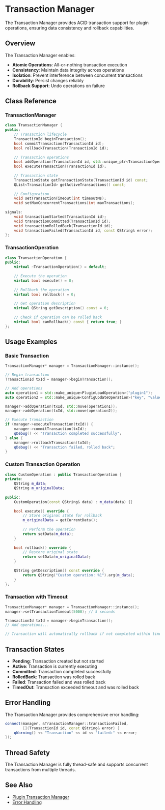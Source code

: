 # Transaction Manager

The Transaction Manager provides ACID transaction support for plugin operations, ensuring data consistency and rollback capabilities.

## Overview

The Transaction Manager enables:
- **Atomic Operations**: All-or-nothing transaction execution
- **Consistency**: Maintain data integrity across operations
- **Isolation**: Prevent interference between concurrent transactions
- **Durability**: Persist changes reliably
- **Rollback Support**: Undo operations on failure

## Class Reference

### TransactionManager

```cpp
class TransactionManager {
public:
    // Transaction lifecycle
    TransactionId beginTransaction();
    bool commitTransaction(TransactionId id);
    bool rollbackTransaction(TransactionId id);
    
    // Transaction operations
    bool addOperation(TransactionId id, std::unique_ptr<TransactionOperation> operation);
    bool executeTransaction(TransactionId id);
    
    // Transaction state
    TransactionState getTransactionState(TransactionId id) const;
    QList<TransactionId> getActiveTransactions() const;
    
    // Configuration
    void setTransactionTimeout(int timeoutMs);
    void setMaxConcurrentTransactions(int maxTransactions);
    
signals:
    void transactionStarted(TransactionId id);
    void transactionCommitted(TransactionId id);
    void transactionRolledBack(TransactionId id);
    void transactionFailed(TransactionId id, const QString& error);
};
```

### TransactionOperation

```cpp
class TransactionOperation {
public:
    virtual ~TransactionOperation() = default;
    
    // Execute the operation
    virtual bool execute() = 0;
    
    // Rollback the operation
    virtual bool rollback() = 0;
    
    // Get operation description
    virtual QString getDescription() const = 0;
    
    // Check if operation can be rolled back
    virtual bool canRollback() const { return true; }
};
```

## Usage Examples

### Basic Transaction

```cpp
TransactionManager* manager = TransactionManager::instance();

// Begin transaction
TransactionId txId = manager->beginTransaction();

// Add operations
auto operation1 = std::make_unique<PluginLoadOperation>("plugin1");
auto operation2 = std::make_unique<ConfigUpdateOperation>("key", "value");

manager->addOperation(txId, std::move(operation1));
manager->addOperation(txId, std::move(operation2));

// Execute transaction
if (manager->executeTransaction(txId)) {
    manager->commitTransaction(txId);
    qDebug() << "Transaction completed successfully";
} else {
    manager->rollbackTransaction(txId);
    qDebug() << "Transaction failed, rolled back";
}
```

### Custom Transaction Operation

```cpp
class CustomOperation : public TransactionOperation {
private:
    QString m_data;
    QString m_originalData;
    
public:
    CustomOperation(const QString& data) : m_data(data) {}
    
    bool execute() override {
        // Store original state for rollback
        m_originalData = getCurrentData();
        
        // Perform the operation
        return setData(m_data);
    }
    
    bool rollback() override {
        // Restore original state
        return setData(m_originalData);
    }
    
    QString getDescription() const override {
        return QString("Custom operation: %1").arg(m_data);
    }
};
```

### Transaction with Timeout

```cpp
TransactionManager* manager = TransactionManager::instance();
manager->setTransactionTimeout(5000); // 5 seconds

TransactionId txId = manager->beginTransaction();
// Add operations...

// Transaction will automatically rollback if not completed within timeout
```

## Transaction States

- **Pending**: Transaction created but not started
- **Active**: Transaction is currently executing
- **Committed**: Transaction completed successfully
- **RolledBack**: Transaction was rolled back
- **Failed**: Transaction failed and was rolled back
- **TimedOut**: Transaction exceeded timeout and was rolled back

## Error Handling

The Transaction Manager provides comprehensive error handling:

```cpp
connect(manager, &TransactionManager::transactionFailed,
        [](TransactionId id, const QString& error) {
    qWarning() << "Transaction" << id << "failed:" << error;
});
```

## Thread Safety

The Transaction Manager is fully thread-safe and supports concurrent transactions from multiple threads.

## See Also

- [Plugin Transaction Manager](../transactions/plugin-transaction-manager.md)
- [Error Handling](../utils/error-handling.md)
